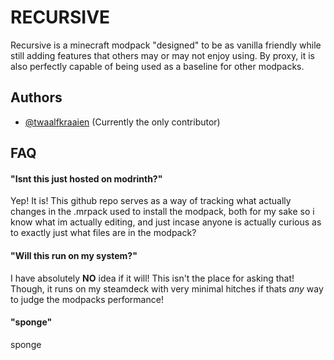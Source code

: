 
# RECURSIVE

Recursive is a minecraft modpack "designed" to be as vanilla friendly while still adding features that others may or may not enjoy using. By proxy, it is also perfectly capable of being used as a baseline for other modpacks.

## Authors

- [@twaalfkraaien](https://www.github.com/twaalfkraaien) (Currently the only contributor)








## FAQ

#### "Isnt this just hosted on modrinth?"

Yep! It is! This github repo serves as a way of tracking what actually changes in the .mrpack used to install the modpack, both for my sake so i know what im actually editing, and just incase anyone is actually curious as to exactly just what files are in the modpack?

#### "Will this run on my system?"

I have absolutely **NO** idea if it will! This isn't the place for asking that! Though, it runs on my steamdeck with very minimal hitches if thats *any* way to judge the modpacks performance!

#### "sponge"

sponge
